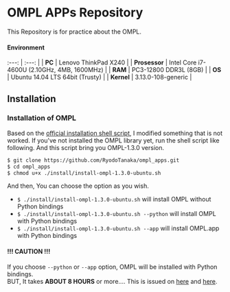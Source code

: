 # OMPL APPs Repository
This Repository is for practice about the OMPL.

#### Environment
 :---: | :---: |
| **PC** | Lenovo ThinkPad X240 |
| **Prosessor** |  Intel Core i7-4600U (2.10GHz, 4MB, 1600MHz) |
| **RAM** | PC3-12800 DDR3L (8GB) |
| **OS** | Ubuntu 14.04 LTS 64bit (Trusty) |
| **Kernel** | 3.13.0-108-generic |

## Installation
### Installation of OMPL
Based on the [official installation shell script](http://ompl.kavrakilab.org/installation.html), I modified something that is not worked.
If you've not installed the OMPL library yet, run the shell script like following. And this script bring you OMPL-1.3.0 version.

```bash
$ git clone https://github.com/RyodoTanaka/ompl_apps.git
$ cd ompl_apps
$ chmod u+x ./install/install-ompl-1.3.0-ubuntu.sh
```

And then, You can choose the option as you wish.

- `$ ./install/install-ompl-1.3.0-ubuntu.sh` will install OMPL without Python bindings
- `$ ./install/install-ompl-1.3.0-ubuntu.sh --python` will install OMPL with Python bindings
- `$ ./install/install-ompl-1.3.0-ubuntu.sh --app` will install OMPL.app with Python bindings

#### !!! CAUTION !!!
If you choose `--python` or `--app` option, OMPL will be installed with Python bindings.  
BUT, It takes **ABOUT 8 HOURS** or more....
This is issued on [here](https://bitbucket.org/ompl/ompl/issues/305/omplapp-installation-stuck-at-geometric) and [here](https://bitbucket.org/ompl/ompl/issues/258/update-bindings-after-reinstalling-ompl).
